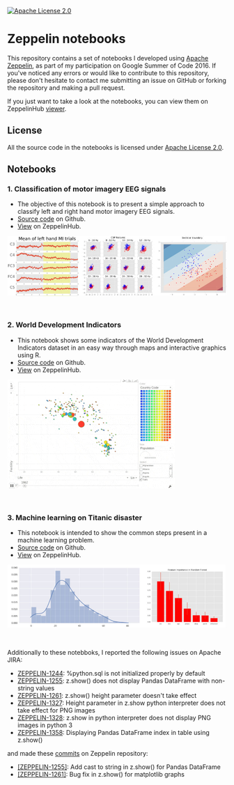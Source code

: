 [![Apache License 2.0](http://img.shields.io/badge/license-Apache%202-blue.svg)](https://www.apache.org/licenses/LICENSE-2.0.html)

# Zeppelin notebooks

This repository contains a set of notebooks I developed using [Apache Zeppelin](http://zeppelin.apache.org), as part of my participation on Google Summer of Code 2016. If you've noticed any errors or would like to contribute to this repository, please don't hesitate to contact me submitting an issue on GitHub or forking the repository and making a pull request.

If you just want to take a look at the notebooks, you can view them on ZeppelinHub [viewer](https://www.zeppelinhub.com/viewer).

## License

All the source code in the notebooks is licensed under [Apache License 2.0](http://www.apache.org/licenses/LICENSE-2.0).

## Notebooks

### 1. Classification of motor imagery EEG signals

- The objective of this notebook is to present a simple approach to classify left and right hand motor imagery EEG signals.
- [Source code](https://raw.githubusercontent.com/bustios/zeppelin-notebooks/master/notebook-01/note.json) on Github.
- [View](https://www.zeppelinhub.com/viewer/notebooks/bm90ZTovL2J1c3Rpb3MvbG9jYWwvOThlYTU4OTczMTc5NGYyNThmNjQ2YmVlM2Q3ODI3ZTYvbm90ZS5qc29u) on ZeppelinHub.

![image.jpg](/images/note01.jpg?raw=true)

<br>

### 2. World Development Indicators

- This notebook shows some indicators of the World Development Indicators dataset in an easy way through maps and interactive graphics using R.
- [Source code](https://raw.githubusercontent.com/bustios/zeppelin-notebooks/master/notebook-02/note.json) on Github.
- [View](https://www.zeppelinhub.com/viewer/notebooks/bm90ZTovL2J1c3Rpb3MvbG9jYWwvZjhlZTE1Zjk1MGQ1NDQ4MDg2OTUwMWYyOTkwZWNlYzMvbm90ZS5qc29u) on ZeppelinHub.

![image.gif](/images/note02.gif?raw=true)

<br>

### 3. Machine learning on Titanic disaster

- This notebook is intended to show the common steps present in a machine learning problem.
- [Source code](https://raw.githubusercontent.com/bustios/zeppelin-notebooks/master/notebook-03/note.json) on Github.
- [View](https://www.zeppelinhub.com/viewer/notebooks/bm90ZTovL2J1c3Rpb3MvbG9jYWwvYmI0Y2EwNjVkMTI1NDY2Y2EzNTIzNThiZjViYzIxOWQvbm90ZS5qc29u) on ZeppelinHub.

![image.jpg](/images/note03.jpg?raw=true)

<br>

Additionally to these notebboks, I reported the following issues on Apache JIRA:

- [ZEPPELIN-1244](https://issues.apache.org/jira/browse/ZEPPELIN-1244): %python.sql is not initialized properly by default
- [ZEPPELIN-1255](https://issues.apache.org/jira/browse/ZEPPELIN-1255): z.show() does not display Pandas DataFrame with non-string values
- [ZEPPELIN-1261](https://issues.apache.org/jira/browse/ZEPPELIN-1261): z.show() height parameter doesn't take effect
- [ZEPPELIN-1327](https://issues.apache.org/jira/browse/ZEPPELIN-1327): Height parameter in z.show python interpreter does not take effect for PNG images
- [ZEPPELIN-1328](https://issues.apache.org/jira/browse/ZEPPELIN-1328): z.show in python interpreter does not display PNG images in python 3
- [ZEPPELIN-1358](https://issues.apache.org/jira/browse/ZEPPELIN-1358): Displaying Pandas DataFrame index in table using z.show()

and made these [commits](https://github.com/apache/zeppelin/commits/master?author=bustios) on Zeppelin repository:

- [[ZEPPELIN-1255]](https://github.com/apache/zeppelin/commit/6f867ceb0c2b93ecca3be8a16c155547182eb0dc): Add cast to string in z.show() for Pandas DataFrame
- [[ZEPPELIN-1261]](https://github.com/apache/zeppelin/commit/9eac20d08a2905af178173ccb3aa5cc105f11bc5): Bug fix in z.show() for matplotlib graphs
